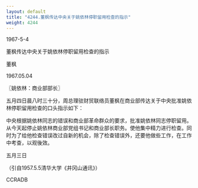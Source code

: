```yaml
---
layout: default
title: "4244.董枫传达中央关于姚依林停职留用检查的指示"
weight: 4244
---
```


1967-5-4

董枫传达中央关于姚依林停职留用检查的指示

董枫

1967.05.04

〖姚依林：商业部部长〗

五月四日晨八时三十分，周总理驻财贸联络员董枫在商业部传达关于中央批准姚依林停职留用检查的口头指示如下：

中央根据姚依林同志的错误和商业部革命群众的要求，批准姚依林同志停职留用。从今天起停止姚依林商业部党组书记和商业部长职务。使他集中精力进行检查。同时为了给他检查错误改过自新的机会，除了检查错误外，还要他做些工作，在工作中考查，以观後效。

五月三日

（引自1957.5.5清华大学《井冈山通讯》）

CCRADB

